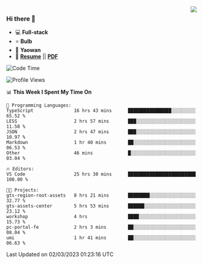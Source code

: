 <img align="right" src="https://github-readme-stats.vercel.app/api?username=LolipopJ&show_icons=true&count_private=true&hide_title=true&include_all_commits=true&theme=vue">

### Hi there 👋

- :computer: **Full-stack**
- :star: **Bulb**
- :pill: **Yaowan**
- :milky_way: [**Resume**](https://lolipopj.github.io/resume/) || [**PDF**](https://cdn.jsdelivr.net/gh/lolipopj/resume/export/resume-en.pdf)

<!--START_SECTION:waka-->
![Code Time](http://img.shields.io/badge/Code%20Time-1%2C005%20hrs%2055%20mins-blue)

![Profile Views](http://img.shields.io/badge/Profile%20Views-10-blue)

📊 **This Week I Spent My Time On** 

```text
💬 Programming Languages: 
TypeScript               16 hrs 43 mins      ████████████████░░░░░░░░░   65.52 % 
LESS                     2 hrs 57 mins       ███░░░░░░░░░░░░░░░░░░░░░░   11.58 % 
JSON                     2 hrs 47 mins       ███░░░░░░░░░░░░░░░░░░░░░░   10.97 % 
Markdown                 1 hr 40 mins        ██░░░░░░░░░░░░░░░░░░░░░░░   06.53 % 
Other                    46 mins             █░░░░░░░░░░░░░░░░░░░░░░░░   03.04 % 

🔥 Editors: 
VS Code                  25 hrs 30 mins      █████████████████████████   100.00 % 

🐱‍💻 Projects: 
gts-region-root-assets   8 hrs 21 mins       ████████░░░░░░░░░░░░░░░░░   32.77 % 
gts-assets-center        5 hrs 53 mins       ██████░░░░░░░░░░░░░░░░░░░   23.12 % 
workshop                 4 hrs               ████░░░░░░░░░░░░░░░░░░░░░   15.73 % 
pc-portal-fe             2 hrs 3 mins        ██░░░░░░░░░░░░░░░░░░░░░░░   08.04 % 
umi                      1 hr 41 mins        ██░░░░░░░░░░░░░░░░░░░░░░░   06.63 % 
```


 Last Updated on 02/03/2023 01:23:16 UTC
<!--END_SECTION:waka-->
